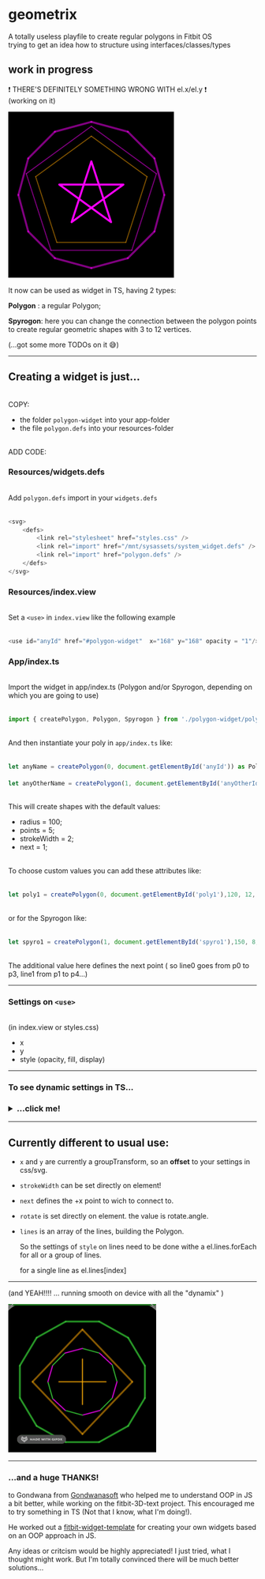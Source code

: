# geometrix
A totally useless playfile to create regular polygons in Fitbit OS\
trying to get an idea how to structure using interfaces/classes/types  
## work in progress
❗️ THERE'S DEFINITELY SOMETHING WRONG WITH el.x/el.y ❗️\
(working on it)



![2022-04-20 12 36 21](polygon-widget.png)   

It now can be used as widget in TS, having 2 types:

**Polygon** : a regular Polygon;

**Spyrogon**: here you can change the connection between the polygon points to create regular geometric shapes with 3 to 12 vertices.

(...got some more TODOs on it 😅)


___
## Creating a widget is just... 

\
 COPY:


* the folder `polygon-widget` into your app-folder
* the file `polygon.defs` into your resources-folder

\
ADD CODE:

### Resources/widgets.defs

\
Add `polygon.defs` import in your `widgets.defs`

```js

<svg>
    <defs>
        <link rel="stylesheet" href="styles.css" />
        <link rel="import" href="/mnt/sysassets/system_widget.defs" />
        <link rel="import" href="polygon.defs" />
    </defs>
</svg>


```

### Resources/index.view


\
Set a `<use>` in `index.view` like the following example

```js

<use id="anyId" href="#polygon-widget"  x="168" y="168" opacity = "1"/>

```
  
     
### App/index.ts

\
Import the widget in app/index.ts (Polygon and/or Spyrogon, depending on which you are going to use)

```js  

import { createPolygon, Polygon, Spyrogon } from './polygon-widget/polygon-widget';

```
\
And then instantiate your poly in `app/index.ts` like:
``` js

let anyName = createPolygon(0, document.getElementById('anyId')) as Polygon;

let anyOtherName = createPolygon(1, document.getElementById('anyOtherId')) as Spyrogon;

```
\
This will create shapes with the default values:
* radius = 100;
* points = 5;
* strokeWidth = 2;
* next = 1;

\
To choose custom values you can add these attributes like:



```js

let poly1 = createPolygon(0, document.getElementById('poly1'),120, 12, 10) as Polygon;

```

\
or for the Spyrogon like:
```js

let spyro1 = createPolygon(1, document.getElementById('spyro1'),150, 8, 4, 3) as Spyrogon;

```

\
The additional value here defines the next point ( so line0 goes from p0 to p3, line1 from p1 to p4...)

___
### Settings on `<use>`

\
(in index.view or styles.css)
* x
* y
* style (opacity, fill, display)

______
<h3>To see dynamic settings in TS...<h3>
<details><summary>...click me! </summary><blockquote>


Element:
* radius 
* points
* strokeWidth
* next
* rotate
* x
* y

<details><summary>style </summary><blockquote>

* fill
* opacity
* display
 </blockquote></details>
 

<details><summary>scale </summary><blockquote>

* x
* y
</blockquote></details>


<details><summary>lines[index] </summary><blockquote>

* style 
    * fill
    * opacity
    * display
    * strokeWidth 
              

</blockquote></details>
</blockquote></details>

____


## Currently different to usual use:



* `x` and  `y` are currently a groupTransform, so an **offset** to your settings in css/svg.
* `strokeWidth` can be set directly on element!
* `next` defines the +x point to wich to connect to.
* `rotate` is set directly on element. the value is rotate.angle.  

* `lines` is an array of the lines, building the Polygon.

   So the settings of `style` on lines need to be done withe a el.lines.forEach for all or a group of lines.
   
   for a single line as el.lines[index]
   
___

(and YEAH!!!! ... running smooth on device with all the "dynamix" )


![dynamix](dynamix.gif)

___
### ...and a huge THANKS!
to Gondwana from [Gondwanasoft](https://github.com/gondwanasoft) who helped me to understand OOP in JS a bit better, while working on the fitbit-3D-text project. This encouraged me to try something in TS (Not that I know, what I'm doing!).

He worked out a [fitbit-widget-template](https://github.com/gondwanasoft/fitbit-widget-template) for creating your own widgets based on an OOP approach in JS.

Any ideas or critcism would be highly appreciated! I just tried, what I thought might work. But I'm totally convinced there will be much better solutions...





